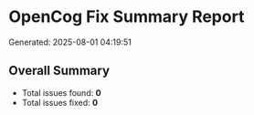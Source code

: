 # OpenCog Fix Summary Report

Generated: 2025-08-01 04:19:51

## Overall Summary

- Total issues found: **0**
- Total issues fixed: **0**
